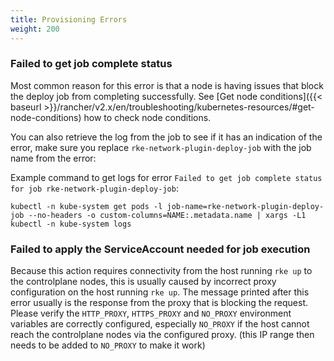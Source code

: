 ```yaml
---
title: Provisioning Errors
weight: 200
---
```


### Failed to get job complete status

Most common reason for this error is that a node is having issues that block the deploy job from completing successfully. See [Get node conditions]({{< baseurl >}}/rancher/v2.x/en/troubleshooting/kubernetes-resources/#get-node-conditions) how to check node conditions.

You can also retrieve the log from the job to see if it has an indication of the error, make sure you replace `rke-network-plugin-deploy-job` with the job name from the error:

Example command to get logs for error `Failed to get job complete status for job rke-network-plugin-deploy-job`:
```
kubectl -n kube-system get pods -l job-name=rke-network-plugin-deploy-job --no-headers -o custom-columns=NAME:.metadata.name | xargs -L1 kubectl -n kube-system logs
```

### Failed to apply the ServiceAccount needed for job execution

Because this action requires connectivity from the host running `rke up` to the controlplane nodes, this is usually caused by incorrect proxy configuration on the host running `rke up`. The message printed after this error usually is the response from the proxy that is blocking the request. Please verify the `HTTP_PROXY`, `HTTPS_PROXY` and `NO_PROXY` environment variables are correctly configured, especially `NO_PROXY` if the host cannot reach the controlplane nodes via the configured proxy. (this IP range then needs to be added to `NO_PROXY` to make it work)
